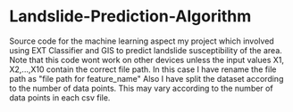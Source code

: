 # Landslide-Prediction-Algorithm
Source code for the machine learning aspect my project which involved using EXT Classifier and GIS to predict landslide susceptibility of the area.
Note that this code wont work on other devices unless the input values X1, X2,...,X10 contain the correct file path. 
In this case I have rename the file path as "file path for feature_name"
Also I have split the dataset according to the number of data points. This may vary according to the number of data points in each csv file.
